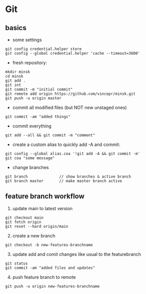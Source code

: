 # Git

## basics
- some settings
```
git config credential.helper store
git config --global credential.helper 'cache --timeout=3600'
```

- fresh repository:
```
mkdir minsk
cd minsk
git add .
git int
git commit -m "initial commit"
git remote add origin https://github.com/vincepr/minsk.git
git push -u origin master
```

- commit all modified files (but NOT new unstaged ones)
```
git commit -am "added things"
```

- commit everything
```
git add --all && git commit -m "comment"
```

- create a custom alias to quickly add -A and commit:
```
git config --global alias.coa '!git add -A && git commit -m'
git coa "some message"
```

- change branches
```
git branch              // show branches & active branch
git branch master       // make master branch active
```
## feature branch workflow
1. update main to latest version
```
git checkout main
git fetch origin
git reset --hard origin/main
```
2. create a new branch
```
git checkout -b new-features-branchname
```
3. update add and comit changes like usual to the featurebranch
```
git status
git commit -am "added files and updates"
```
4. push feature branch to remote
```
git push -u origin new-features-branchname
```
